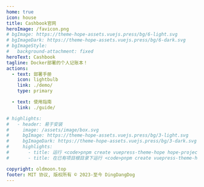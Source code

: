 ```yaml
---
home: true
icon: house
title: Cashbook官网
heroImage: /favicon.png
# bgImage: https://theme-hope-assets.vuejs.press/bg/6-light.svg
# bgImageDark: https://theme-hope-assets.vuejs.press/bg/6-dark.svg
# bgImageStyle:
#   background-attachment: fixed
heroText: Cashbook
tagline: Docker部署的个人记账本！
actions:
  - text: 部署手册
    icon: lightbulb
    link: ./demo/
    type: primary

  - text: 使用指南
    link: ./guide/

# highlights:
#   - header: 易于安装
#     image: /assets/image/box.svg
#     bgImage: https://theme-hope-assets.vuejs.press/bg/3-light.svg
#     bgImageDark: https://theme-hope-assets.vuejs.press/bg/3-dark.svg
#     highlights:
#       - title: 运行 <code>pnpm create vuepress-theme-hope hope-project</code> 以创建一个新的主题项目。
#       - title: 在已有项目根目录下运行 <code>pnpm create vuepress-theme-hope add .</code> 以在项目中添加主题。

copyright: oldmoon.top
footer: MIT 协议, 版权所有 © 2023-至今 DingDangDog
---
```

